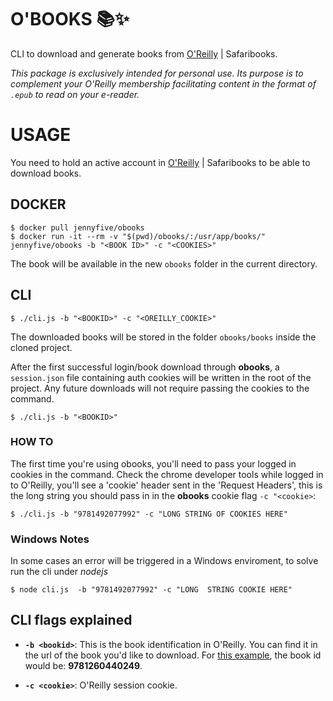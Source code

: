 # O'BOOKS :books::sparkles:

  

CLI to download and generate books from [O'Reilly](https://www.oreilly.com/) | Safaribooks.



_This package is exclusively intended for personal use. Its purpose is to complement your O'Reilly membership facilitating content in the format of `.epub` to read on your e-reader._


# USAGE

You need to hold an active account in [O'Reilly](https://www.oreilly.com/) | Safaribooks to be able to download books.

## DOCKER

```
$ docker pull jennyfive/obooks
$ docker run -it --rm -v "$(pwd)/obooks/:/usr/app/books/" jennyfive/obooks -b "<BOOK ID>" -c "<COOKIES>"
```

The book will be available in the new `obooks` folder in the current directory.

## CLI
  

	$ ./cli.js -b "<BOOKID>" -c "<OREILLY_COOKIE>"

  

The downloaded books will be stored in the folder `obooks/books` inside the cloned project.


After the first successful login/book download through **obooks**, a `session.json` file containing auth cookies will be written in the root of the project. Any future downloads will not require passing the cookies to the command.

 
	$ ./cli.js -b "<BOOKID>"

  
### **HOW TO**

The first time you're using obooks, you'll need to pass your logged in cookies in the command. Check the chrome developer tools while logged in to O'Reilly, you'll see a 'cookie' header sent in the 'Request Headers', this is the long string you should pass in in the **obooks** cookie flag `-c "<cookie>`:


`$ ./cli.js -b "9781492077992" -c "LONG STRING OF COOKIES HERE"`

###  **Windows Notes**

In some cases an error will be triggered in a Windows enviroment, to solve run the cli under *nodejs* 

`$ node cli.js  -b "9781492077992" -c "LONG  STRING COOKIE HERE"`

## **CLI flags explained**


-  **`-b <bookid>`**: This is the book identification in O'Reilly. You can find it in the url of the book you'd like to download. For [this example](https://learning.oreilly.com/library/view/java-the-complete/9781260440249/), the book id would be: **9781260440249**.

-  **`-c <cookie>`**: O'Reilly session cookie.
